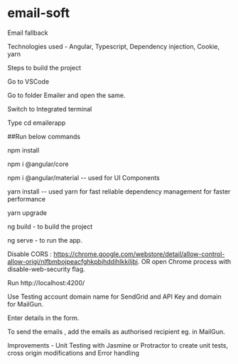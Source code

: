 # email-soft
Email fallback

Technologies used - Angular, Typescript, Dependency injection, Cookie, yarn 

Steps to build the project

Go to VSCode

Go to folder Emailer and open the same.

Switch to Integrated terminal

Type cd emailerapp

##Run below commands

 npm install
 
 npm i @angular/core
 
 npm i @angular/material -- used for UI Components
 
 yarn install  -- used yarn for fast reliable dependency management for faster performance
 
 yarn upgrade
 
 ng build - to build the project
 
 ng serve - to run the app.
  
  Disable CORS :
  https://chrome.google.com/webstore/detail/allow-control-allow-origi/nlfbmbojpeacfghkpbjhddihlkkiljbi.
  OR open Chrome process with disable-web-security flag.
  
  Run http://localhost:4200/
  
  Use Testing account domain name for SendGrid and API Key and domain for MailGun.
  
  Enter details in the form.
  
  To send the emails , add the emails as authorised recipient eg. in MailGun.
  
  Improvements - Unit Testing with Jasmine or Protractor to create unit tests, cross origin modifications and Error handling
  




